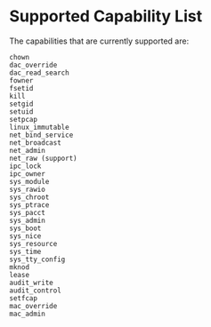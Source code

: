 # Supported Capability List

The capabilities that are currently supported are:

```text
chown
dac_override
dac_read_search
fowner
fsetid
kill
setgid
setuid
setpcap
linux_immutable
net_bind_service
net_broadcast
net_admin
net_raw (support)
ipc_lock
ipc_owner
sys_module
sys_rawio
sys_chroot
sys_ptrace
sys_pacct
sys_admin
sys_boot
sys_nice
sys_resource
sys_time
sys_tty_config
mknod
lease
audit_write
audit_control
setfcap
mac_override
mac_admin
```
